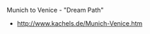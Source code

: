 <!-- TITLE: The Long Path -->
<!-- SUBTITLE: A quick summary of The Long Path -->

Munich to Venice - "Dream Path"
* http://www.kachels.de/Munich-Venice.htm